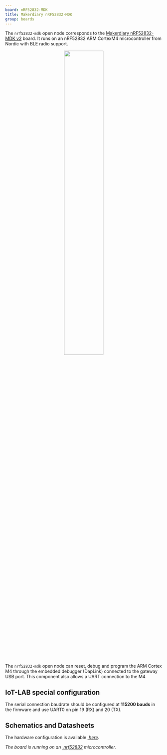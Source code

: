 ```yaml
---
board: nRF52832-MDK
title: Makerdiary nRF52832-MDK
group: boards
---
```



The `nrf52832-mdk` open node corresponds to the
[Makerdiary nRF52832-MDK v2](https://wiki.makerdiary.com/nrf52832-mdk/) board. It
runs on an nRF52832 ARM CortexM4 microcontroller from Nordic with BLE radio
support.

<div style="text-align:center">
<img src="{{ '/assets/images/docs/boards/nrf52832-mdk/' | relative_url}}nrf52832-mdk.jpeg" style="width:50%;"/>
</div>

The `nrf52832-mdk` open node can reset, debug and program the ARM Cortex M4
through the embedded debugger (DapLink) connected to the gateway USB port. This
component also allows a UART connection to the M4.

## IoT-LAB special configuration

The serial connection baudrate should be configured at **115200 bauds** in the
firmware and use UART0 on pin 19 (RX) and 20 (TX).

## Schematics and Datasheets

The hardware configuration is available [<i class="far fa-file-pdf"/>&nbsp;here](https://wiki.makerdiary.com/nrf52832-mdk/hardware/nRF52832-MDK_SCH_V2.0.pdf).

The board is running on an [<i class="far fa-file-pdf"/>&nbsp;nrf52832](https://infocenter.nordicsemi.com/pdf/nRF52832_PS_v1.4.pdf)
microcontroller.

